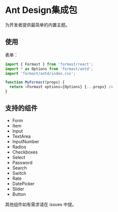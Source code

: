 # Ant Design集成包

为开发者提供最简单的内置主题。

## 使用

表单：

```js
import { Formast } from 'formast/react';
import * as Options from 'formast/antd';
import 'formast/antd/index.css';

function MyFormast(props) {
  return <Formast options={Options} {...props} />
}
```

## 支持的组件

- Form
- Item
- Input
- TextArea
- InputNumber
- Radios
- Checkboxes
- Select
- Password
- Search
- Switch
- Rate
- DatePicker
- Slider
- Button

其他组件如有需求请在 issues 中提。
